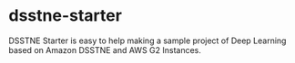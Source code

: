 # dsstne-starter
DSSTNE Starter is easy to help making a sample project of Deep Learning based on Amazon DSSTNE and AWS G2 Instances.
